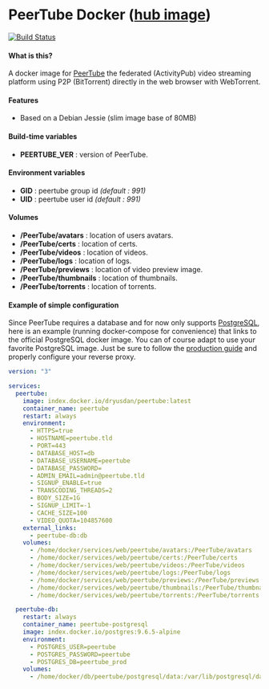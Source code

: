 # PeerTube Docker ([hub image](https://hub.docker.com/r/dryusdan/peertube/))

[![Build Status](https://drone.dryusdan.fr/api/badges/Dryusdan/docker-peertube/status.svg)](https://drone.dryusdan.fr/Dryusdan/docker-peertube)

#### What is this?

A docker image for [PeerTube](https://github.com/Chocobozzz/PeerTube/) the federated (ActivityPub) video streaming platform using P2P (BitTorrent) directly in the web browser with WebTorrent.

#### Features
- Based on a Debian Jessie (slim image base of 80MB)

#### Build-time variables
- **PEERTUBE_VER** : version of PeerTube.

#### Environment variables
- **GID** : peertube group id *(default : 991)*
- **UID** : peertube user id *(default : 991)*

#### Volumes
- **/PeerTube/avatars** : location of users avatars.
- **/PeerTube/certs** : location of certs.
- **/PeerTube/videos** : location of videos.
- **/PeerTube/logs** : location of logs.
- **/PeerTube/previews** : location of video preview image.
- **/PeerTube/thumbnails** : location of thumbnails.
- **/PeerTube/torrents** : location of torrents.

#### Example of simple configuration

Since PeerTube requires a database and for now only supports [PostgreSQL](https://github.com/Chocobozzz/PeerTube/#dependencies), here is an example (running docker-compose for convenience) that links to the official PostgreSQL docker image. You can of course adapt to use your favorite PostgreSQL image. Just be sure to follow the [production guide](https://github.com/Chocobozzz/PeerTube/blob/develop/support/doc/production.md) and properly configure your reverse proxy.

```yaml
version: "3"

services:
  peertube:
    image: index.docker.io/dryusdan/peertube:latest
    container_name: peertube
    restart: always
    environment:
      - HTTPS=true
      - HOSTNAME=peertube.tld
      - PORT=443
      - DATABASE_HOST=db
      - DATABASE_USERNAME=peertube
      - DATABASE_PASSWORD=
      - ADMIN_EMAIL=admin@peertube.tld
      - SIGNUP_ENABLE=true
      - TRANSCODING_THREADS=2
      - BODY_SIZE=1G
      - SIGNUP_LIMIT=-1
      - CACHE_SIZE=100
      - VIDEO_QUOTA=104857600
    external_links:
      - peertube-db:db
    volumes:
      - /home/docker/services/web/peertube/avatars:/PeerTube/avatars
      - /home/docker/services/web/peertube/certs:/PeerTube/certs
      - /home/docker/services/web/peertube/videos:/PeerTube/videos
      - /home/docker/services/web/peertube/logs:/PeerTube/logs
      - /home/docker/services/web/peertube/previews:/PeerTube/previews
      - /home/docker/services/web/peertube/thumbnails:/PeerTube/thumbnails
      - /home/docker/services/web/peertube/torrents:/PeerTube/torrents

  peertube-db:
    restart: always
    container_name: peertube-postgresql
    image: index.docker.io/postgres:9.6.5-alpine
    environment:
      - POSTGRES_USER=peertube
      - POSTGRES_PASSWORD=peertube
      - POSTGRES_DB=peertube_prod
    volumes:
      - /home/docker/db/peertube/postgresql/data:/var/lib/postgresql/data
```
